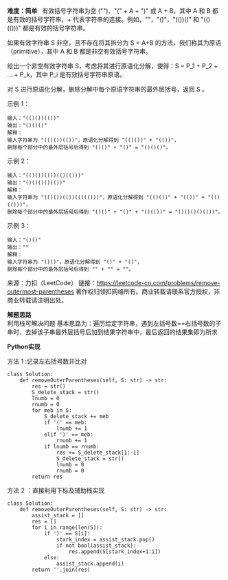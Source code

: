 **难度：简单**  
有效括号字符串为空 ("")、"(" + A + ")" 或 A + B，其中 A 和 B 都是有效的括号字符串，+ 代表字符串的连接。例如，""，"()"，"(())()" 和 "(()(()))" 都是有效的括号字符串。  

如果有效字符串 S 非空，且不存在将其拆分为 S = A+B 的方法，我们称其为原语（primitive），其中 A 和 B 都是非空有效括号字符串。  

给出一个非空有效字符串 S，考虑将其进行原语化分解，使得：S = P_1 + P_2 + ... + P_k，其中 P_i 是有效括号字符串原语。  

对 S 进行原语化分解，删除分解中每个原语字符串的最外层括号，返回 S 。  

示例 1：
```
输入："(()())(())"
输出："()()()"
解释：
输入字符串为 "(()())(())"，原语化分解得到 "(()())" + "(())"，
删除每个部分中的最外层括号后得到 "()()" + "()" = "()()()"。
```
示例 2：
```
输入："(()())(())(()(()))"
输出："()()()()(())"
解释：
输入字符串为 "(()())(())(()(()))"，原语化分解得到 "(()())" + "(())" + "(()(()))"，
删除每个部分中的最外层括号后得到 "()()" + "()" + "()(())" = "()()()()(())"。
```

示例 3：
```
输入："()()"
输出：""
解释：
输入字符串为 "()()"，原语化分解得到 "()" + "()"，
删除每个部分中的最外层括号后得到 "" + "" = ""。
```
来源：力扣（LeetCode）
链接：https://leetcode-cn.com/problems/remove-outermost-parentheses
著作权归领扣网络所有。商业转载请联系官方授权，非商业转载请注明出处。  

**解题思路**  
利用栈可解决问题
基本思路为：遍历给定字符串，遇到左括号数==右括号数的子串时，去掉该子串最外层括号后加到结果字符串中，最后返回的结果集即为所求  

**Python实现**  

方法 1 :记录左右括号数并比对
```
class Solution:
    def removeOuterParentheses(self, S: str) -> str:
        res = str()
        S_delete_stack = str()
        lnumb = 0
        rnumb = 0
        for meb in S:
            S_delete_stack += meb
            if '(' == meb:
                lnumb += 1
            elif ')' == meb:
                rnumb += 1
            if lnumb == rnumb:
                res += S_delete_stack[1:-1]
                S_delete_stack = str()
                lnumb = 0
                rnumb = 0
        return res
```
方法 2 ：直接利用下标及辅助栈实现
```
class Solution:
    def removeOuterParentheses(self, S: str) -> str:
        assist_stack = []
        res = []
        for i in range(len(S)):
            if ')' == S[i]:
                stark_index = assist_stack.pop()
                if not bool(assist_stack):
                    res.append(S[stark_index+1:i])
            else:
                assist_stack.append(i)
        return ''.join(res)
```